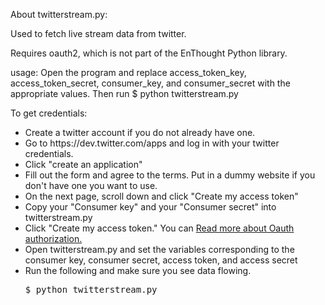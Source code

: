 

About twitterstream.py: 

Used to fetch live stream data from twitter.

Requires oauth2, which is not part of the EnThought Python library.

usage:
Open the program and replace access_token_key, access_token_secret, consumer_key, and consumer_secret with the appropriate values. Then run
$ python twitterstream.py


To get credentials:

<ul>
<li>Create a twitter account if you do not already have one.</li>
<li>Go to https://dev.twitter.com/apps and log in with your twitter credentials.</li>
<li>Click "create an application"</li>
<li>Fill out the form and agree to the terms.  Put in a dummy website if you don't have one you want to use.</li>
<li>On the next page, scroll down and click "Create my access token"</li>
<li>Copy your "Consumer key" and your "Consumer secret" into twitterstream.py</li>
<li>Click "Create my access token."  You can <a href="https://dev.twitter.com/docs/auth">Read more about Oauth authorization.</a></li>
<li>Open twitterstream.py and set the variables corresponding to the consumer key, consumer secret, access token, and access secret</li>
<li>Run the following and make sure you see data flowing.</li>
<pre>
$ python twitterstream.py
</pre>
</li>

</ul>

